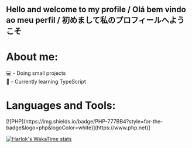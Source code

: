## Hello and welcome to my profile / Olá bem vindo ao meu perfil / 初めまして私のプロフィールへようこそ

<h1>About me:</h1>
  💻 - Doing small projects <br>
  🌱 - Currently learning TypeScript <br>

<h1>Languages and Tools:</h1>
  <p align="left" dir="auto"> 
  [![PHP](https://img.shields.io/badge/PHP-777BB4?style=for-the-badge&logo=php&logoColor=white)](https://www.php.net)]
  </p>

[![Harlok's WakaTime stats](https://github-readme-stats.vercel.app/api/wakatime?username=@gabrielregis3&theme=synthwave)](https://github.com/anuraghazra/github-readme-stats)
